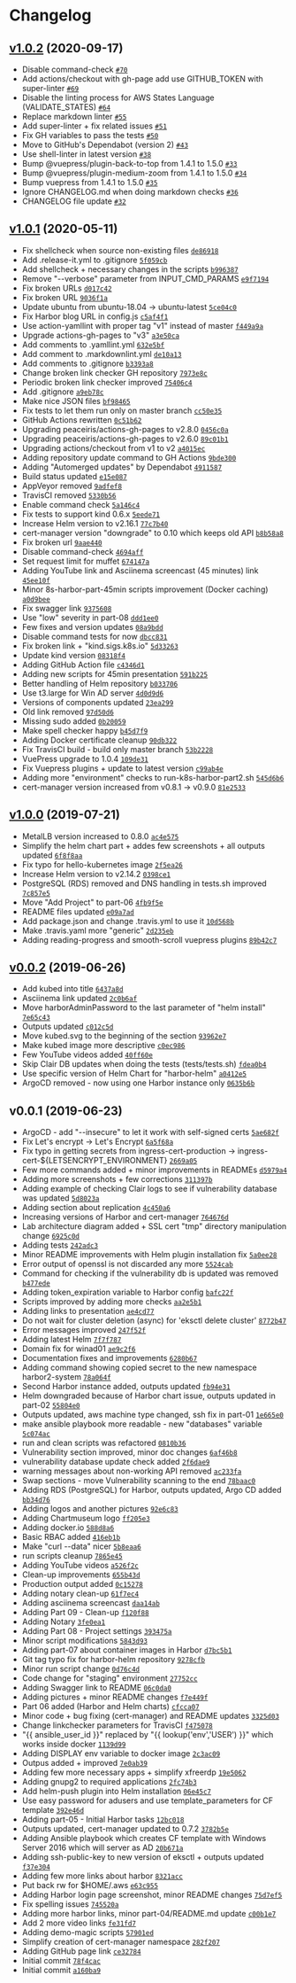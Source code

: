 # Changelog

## [v1.0.2](https://github.com/ruzickap/k8s-harbor/compare/v1.0.1...v1.0.2) (2020-09-17)

- Disable command-check [`#70`](https://github.com/ruzickap/k8s-harbor/pull/70)
- Add actions/checkout with gh-page add use GITHUB_TOKEN with super-linter [`#69`](https://github.com/ruzickap/k8s-harbor/pull/69)
- Disable the linting process for AWS States Language (VALIDATE_STATES) [`#64`](https://github.com/ruzickap/k8s-harbor/pull/64)
- Replace markdown linter [`#55`](https://github.com/ruzickap/k8s-harbor/pull/55)
- Add super-linter + fix related issues [`#51`](https://github.com/ruzickap/k8s-harbor/pull/51)
- Fix GH variables to pass the tests [`#50`](https://github.com/ruzickap/k8s-harbor/pull/50)
- Move to GitHub's Dependabot (version 2) [`#43`](https://github.com/ruzickap/k8s-harbor/pull/43)
- Use shell-linter in latest version [`#38`](https://github.com/ruzickap/k8s-harbor/pull/38)
- Bump @vuepress/plugin-back-to-top from 1.4.1 to 1.5.0 [`#33`](https://github.com/ruzickap/k8s-harbor/pull/33)
- Bump @vuepress/plugin-medium-zoom from 1.4.1 to 1.5.0 [`#34`](https://github.com/ruzickap/k8s-harbor/pull/34)
- Bump vuepress from 1.4.1 to 1.5.0 [`#35`](https://github.com/ruzickap/k8s-harbor/pull/35)
- Ignore CHANGELOG.md when doing markdown checks [`#36`](https://github.com/ruzickap/k8s-harbor/pull/36)
- CHANGELOG file update [`#32`](https://github.com/ruzickap/k8s-harbor/pull/32)

## [v1.0.1](https://github.com/ruzickap/k8s-harbor/compare/v1.0.0...v1.0.1) (2020-05-11)

- Fix shellcheck when source non-existing files [`de86918`](https://github.com/ruzickap/k8s-harbor/commit/de86918e0a2fea783e9d47fff87b066914226355)
- Add .release-it.yml to .gitignore [`5f059cb`](https://github.com/ruzickap/k8s-harbor/commit/5f059cb1066161535c0f80c54d8d0cdefbaed734)
- Add shellcheck + necessary changes in the scripts [`b996387`](https://github.com/ruzickap/k8s-harbor/commit/b996387d37c71ff11e7ede5660f4962ff92191ea)
- Remove "--verbose" parameter from INPUT_CMD_PARAMS [`e9f7194`](https://github.com/ruzickap/k8s-harbor/commit/e9f71946c8d66f168ec489937987ed6a9a154094)
- Fix broken URLs [`d017c42`](https://github.com/ruzickap/k8s-harbor/commit/d017c42b34c978f975a2b253740d4c17ec3dbb47)
- Fix broken URL [`9036f1a`](https://github.com/ruzickap/k8s-harbor/commit/9036f1aa425079729eb3f9ff4c7a0c2599321531)
- Update ubuntu from ubuntu-18.04 -&gt; ubuntu-latest [`5ce04c0`](https://github.com/ruzickap/k8s-harbor/commit/5ce04c0a24fdd9b8ea2ad7f679c2c6d6987653e7)
- Fix Harbor blog URL in config.js [`c5af4f1`](https://github.com/ruzickap/k8s-harbor/commit/c5af4f15f9bd042f531a66c38023f0146ea44f40)
- Use action-yamllint with proper tag "v1" instead of master [`f449a9a`](https://github.com/ruzickap/k8s-harbor/commit/f449a9a6f4ed970e08d6546791fea7f6ef78cfc7)
- Upgrade actions-gh-pages to "v3" [`a3e50ca`](https://github.com/ruzickap/k8s-harbor/commit/a3e50ca1d7aa8429d16297fe159a476b68df261f)
- Add comments to .yamllint.yml [`632e5bf`](https://github.com/ruzickap/k8s-harbor/commit/632e5bf054a1f08770f36d9032d4737ee44f7500)
- Add comment to .markdownlint.yml [`de10a13`](https://github.com/ruzickap/k8s-harbor/commit/de10a1341c0c66b301f8ca1a55a9f3ef27101bee)
- Add comments to .gitignore [`b3393a8`](https://github.com/ruzickap/k8s-harbor/commit/b3393a80726ae7f0da3005e8ff4b1d0a2b9604ce)
- Change broken link checker GH repository [`7973e8c`](https://github.com/ruzickap/k8s-harbor/commit/7973e8c2df395999e38271ba863e307a5da07f49)
- Periodic broken link checker improved [`75406c4`](https://github.com/ruzickap/k8s-harbor/commit/75406c4500fdc6602b6c6ea3db339719ce5220cd)
- Add .gitignore [`a9eb78c`](https://github.com/ruzickap/k8s-harbor/commit/a9eb78c68b79fea7c2c854c4273bdd4045ac64f5)
- Make nice JSON files [`bf98465`](https://github.com/ruzickap/k8s-harbor/commit/bf98465c8736e069d5e608b6425f27cff637aabe)
- Fix tests to let them run only on master branch [`cc50e35`](https://github.com/ruzickap/k8s-harbor/commit/cc50e355661b90e3f3303df0c6e7e5705e031c0b)
- GitHub Actions rewritten [`0c51b62`](https://github.com/ruzickap/k8s-harbor/commit/0c51b62b1ad7d462268443f46c3a07cdab26fbd2)
- Upgrading peaceiris/actions-gh-pages to v2.8.0 [`0456c0a`](https://github.com/ruzickap/k8s-harbor/commit/0456c0a8046bd624a23d19dcfde6652b5a86d0f3)
- Upgrading peaceiris/actions-gh-pages to v2.6.0 [`89c01b1`](https://github.com/ruzickap/k8s-harbor/commit/89c01b1921e2b3e478bcc2ac92328c837c82dad7)
- Upgrading actions/checkout from v1 to v2 [`a4015ec`](https://github.com/ruzickap/k8s-harbor/commit/a4015ec0c912f3b3734b65cb571decd8bc9b75ec)
- Adding repository update command to GH Actions [`9bde300`](https://github.com/ruzickap/k8s-harbor/commit/9bde300ffdcd1a0314f91e94ef7c867dc0321efc)
- Adding "Automerged updates" by Dependabot [`4911587`](https://github.com/ruzickap/k8s-harbor/commit/4911587f6b02170f5593819f66a73aad5a3ce1d0)
- Build status updated [`e15e087`](https://github.com/ruzickap/k8s-harbor/commit/e15e087904bb064c24f2f3a08806872adb58742a)
- AppVeyor removed [`9adfef8`](https://github.com/ruzickap/k8s-harbor/commit/9adfef812266b0d97a11019e03d4de8e03049c5d)
- TravisCI removed [`5330b56`](https://github.com/ruzickap/k8s-harbor/commit/5330b565c751aa2a89650cb55160dbabba48a6db)
- Enable command check [`5a146c4`](https://github.com/ruzickap/k8s-harbor/commit/5a146c470cb4c5a53a33b7aee21b9883bf6041fa)
- Fix tests to support kind 0.6.x [`5eede71`](https://github.com/ruzickap/k8s-harbor/commit/5eede713bccb5df210091941754542e33c2a9af7)
- Increase Helm version to v2.16.1 [`77c7b40`](https://github.com/ruzickap/k8s-harbor/commit/77c7b4087eaf10ce9f432f6dafef8cb6f2c2e755)
- cert-manager version "downgrade" to 0.10 which keeps old API [`b8b58a8`](https://github.com/ruzickap/k8s-harbor/commit/b8b58a8558a272322511e1598c84e42fd06d63d5)
- Fix broken url [`9aae440`](https://github.com/ruzickap/k8s-harbor/commit/9aae44023195b2bf295c2e800173fabe81b6e7f4)
- Disable command-check [`4694aff`](https://github.com/ruzickap/k8s-harbor/commit/4694aff2c4823b001b06828db312515c590fa8c4)
- Set request limit for muffet [`674147a`](https://github.com/ruzickap/k8s-harbor/commit/674147af07afa35b300ac64fc2d1443a0e17a4ab)
- Adding YouTube link and Asciinema screencast (45 minutes) link [`45ee10f`](https://github.com/ruzickap/k8s-harbor/commit/45ee10f720b36271b198dad817f354c4dc7c0227)
- Minor 8s-harbor-part-45min scripts improvement (Docker caching) [`a0d9bee`](https://github.com/ruzickap/k8s-harbor/commit/a0d9bee4eaef2bf1fac29998454c9deb4e2375f0)
- Fix swagger link [`9375608`](https://github.com/ruzickap/k8s-harbor/commit/93756086003050db23a96d3139eaa9954f7fe7c3)
- Use "low" severity in part-08 [`ddd1ee0`](https://github.com/ruzickap/k8s-harbor/commit/ddd1ee0bbd3a6ed32c278f07de33d66297691b47)
- Few fixes and version updates [`08a9bdd`](https://github.com/ruzickap/k8s-harbor/commit/08a9bdd3d20170c553ff48fb95f55f13218b1569)
- Disable command tests for now [`dbcc831`](https://github.com/ruzickap/k8s-harbor/commit/dbcc831bb78aa81a1c3b7b3650f488e6676650b3)
- Fix broken link + "kind.sigs.k8s.io" [`5d33263`](https://github.com/ruzickap/k8s-harbor/commit/5d33263810deb338253992514c21ed9c7b1d4d93)
- Update kind version [`08318f4`](https://github.com/ruzickap/k8s-harbor/commit/08318f44c8a39040ef461026d89c1ad316dc543b)
- Adding GitHub Action file [`c4346d1`](https://github.com/ruzickap/k8s-harbor/commit/c4346d1e63c888f316ebe9ca69a5956dd0c3d4b0)
- Adding new scripts for 45min presentation [`591b225`](https://github.com/ruzickap/k8s-harbor/commit/591b22533a21584a951c3fe1e81c27ee9b8e4596)
- Better handling of Helm repository [`b033706`](https://github.com/ruzickap/k8s-harbor/commit/b0337063fafd3ebe33e945865095596b291b84c4)
- Use t3.large for Win AD server [`4d0d9d6`](https://github.com/ruzickap/k8s-harbor/commit/4d0d9d6fffcbc046e96551eff75f22575fc1a2e1)
- Versions of components updated [`23ea299`](https://github.com/ruzickap/k8s-harbor/commit/23ea2991f0a17b97eb212ab1ae1bdd9c30b0419e)
- Old link removed [`97d50d6`](https://github.com/ruzickap/k8s-harbor/commit/97d50d61eccb685e9632a1491a6c82efcc170a1d)
- Missing sudo added [`0b20059`](https://github.com/ruzickap/k8s-harbor/commit/0b200598ff4d8fe5729b8262a47fc56840b86336)
- Make spell checker happy [`b45d7f9`](https://github.com/ruzickap/k8s-harbor/commit/b45d7f96fefcace9301684806f7a89de263b8f63)
- Adding Docker certificate cleanup [`90db322`](https://github.com/ruzickap/k8s-harbor/commit/90db322ff1a14e86e94e3f60c1e798e6f4033910)
- Fix TravisCI build - build only master branch [`53b2228`](https://github.com/ruzickap/k8s-harbor/commit/53b22284b1c3aa87b52e3fb33ce28457c678f234)
- VuePress upgrade to 1.0.4 [`109de31`](https://github.com/ruzickap/k8s-harbor/commit/109de31d746169b59d8c7db59e7fe08615f63eea)
- Fix Vuepress plugins + update to latest version [`c99ab4e`](https://github.com/ruzickap/k8s-harbor/commit/c99ab4e10000a3009ade4e03a06a6a7ae26c4da3)
- Adding more "environment" checks to run-k8s-harbor-part2.sh [`545d6b6`](https://github.com/ruzickap/k8s-harbor/commit/545d6b6e7d7c1201852b9bf7378540e51fbfe590)
- cert-manager version increased from v0.8.1 -&gt; v0.9.0 [`81e2533`](https://github.com/ruzickap/k8s-harbor/commit/81e253304a52264998b2596637025179e5cb883b)

## [v1.0.0](https://github.com/ruzickap/k8s-harbor/compare/v0.0.2...v1.0.0) (2019-07-21)

- MetalLB version increased to 0.8.0 [`ac4e575`](https://github.com/ruzickap/k8s-harbor/commit/ac4e575aaa5fe51b9008316f4b09d9b79e522d6d)
- Simplify the helm chart part + addes few screenshots + all outputs updated [`6f8f8aa`](https://github.com/ruzickap/k8s-harbor/commit/6f8f8aa46481edb18a320cc848b0f46790b262a1)
- Fix typo for hello-kubernetes image [`2f5ea26`](https://github.com/ruzickap/k8s-harbor/commit/2f5ea26e1cb58096dd28e6153ed62ea1a0557718)
- Increase Helm version to v2.14.2 [`0398ce1`](https://github.com/ruzickap/k8s-harbor/commit/0398ce18c9ac4f181d192a97e6ad1569e3c4587c)
- PostgreSQL (RDS) removed and DNS handling in tests.sh improved [`7c857e5`](https://github.com/ruzickap/k8s-harbor/commit/7c857e5c63ae1eca47f130bd9ca8d4eaad4485ca)
- Move "Add Project" to part-06 [`4fb9f5e`](https://github.com/ruzickap/k8s-harbor/commit/4fb9f5ea04da7aba081dee901d27e77a196c40e5)
- README files updated [`e09a7ad`](https://github.com/ruzickap/k8s-harbor/commit/e09a7ad16c75d972a8f020dd4619b23004d6914b)
- Add package.json and change .travis.yml to use it [`10d568b`](https://github.com/ruzickap/k8s-harbor/commit/10d568b82d8bb2ddc58d7ec361ab239f2236bd89)
- Make .travis.yaml more "generic" [`2d235eb`](https://github.com/ruzickap/k8s-harbor/commit/2d235ebd918b57a4bf5021b106a90653f3bceb20)
- Adding reading-progress and smooth-scroll vuepress plugins [`89b42c7`](https://github.com/ruzickap/k8s-harbor/commit/89b42c787af5e9f7de27e5a9d519f337695f7ee8)

## [v0.0.2](https://github.com/ruzickap/k8s-harbor/compare/v0.0.1...v0.0.2) (2019-06-26)

- Add kubed into title [`6437a8d`](https://github.com/ruzickap/k8s-harbor/commit/6437a8d4c2875c7ee0b9a368bf1291efbe863134)
- Asciinema link updated [`2c0b6af`](https://github.com/ruzickap/k8s-harbor/commit/2c0b6af554bb1ea5d08c7de8d7cffbf869c4cc8d)
- Move harborAdminPassword to the last parameter of "helm install" [`7e65c43`](https://github.com/ruzickap/k8s-harbor/commit/7e65c43c6f4067f9eeff3d2ca6faec78d920fb82)
- Outputs updated [`c012c5d`](https://github.com/ruzickap/k8s-harbor/commit/c012c5dd08ae93b11f6602f8213880db17d1f991)
- Move kubed.svg to the beginning of the section [`93962e7`](https://github.com/ruzickap/k8s-harbor/commit/93962e724df9ba85280320011eb85126e920b123)
- Make kubed image more descriptive [`c0ec986`](https://github.com/ruzickap/k8s-harbor/commit/c0ec986dd1825900f84504f1246416bfe1192791)
- Few YouTube videos added [`40ff60e`](https://github.com/ruzickap/k8s-harbor/commit/40ff60ed6f87c7489945796431ac8155c321f619)
- Skip Clair DB updates when doing the tests (tests/tests.sh) [`fdea0b4`](https://github.com/ruzickap/k8s-harbor/commit/fdea0b4327fcfdd31899049edef6aed5b6296acb)
- Use specific version of Helm Chart for "harbor-helm" [`a0412e5`](https://github.com/ruzickap/k8s-harbor/commit/a0412e50882d2c7e1a710b91b2397c74a8183141)
- ArgoCD removed - now using one Harbor instance only [`0635b6b`](https://github.com/ruzickap/k8s-harbor/commit/0635b6ba9fb0bbea0d620d4efab352711b958e2b)

## v0.0.1 (2019-06-23)

- ArgoCD - add "--insecure" to let it work with self-signed certs [`5ae682f`](https://github.com/ruzickap/k8s-harbor/commit/5ae682fd8d43a336fa23b0b0c694fa77b2a5de58)
- Fix Let's encrypt -&gt; Let's Encrypt [`6a5f68a`](https://github.com/ruzickap/k8s-harbor/commit/6a5f68acdad9a849cdee9ac76fbdc019de29c8ba)
- Fix typo in getting secrets from ingress-cert-production -&gt; ingress-cert-${LETSENCRYPT_ENVIRONMENT} [`2669a05`](https://github.com/ruzickap/k8s-harbor/commit/2669a053e701acaf0c4d58dd131e1e8134d3973a)
- Few more commands added + minor improvements in READMEs [`d5979a4`](https://github.com/ruzickap/k8s-harbor/commit/d5979a4a0481de595a1007ed97a2ca31af054922)
- Adding more screenshots + few corrections [`311397b`](https://github.com/ruzickap/k8s-harbor/commit/311397bcd62f0813d112fd51d6da85d03bfefb6c)
- Adding example of checking Clair logs to see if vulnerability database was updated [`5d8023a`](https://github.com/ruzickap/k8s-harbor/commit/5d8023ae102df1777ff2de6db586a4fc032203de)
- Adding section about replication [`4c450a6`](https://github.com/ruzickap/k8s-harbor/commit/4c450a6daf3bd7463cefb0fcd05670fec3e43a8b)
- Increasing versions of Harbor and cert-manager [`764676d`](https://github.com/ruzickap/k8s-harbor/commit/764676d6f3faeddf79a48492a690c5e180047a28)
- Lab architecture diagram added + SSL cert "tmp" directory manipulation change [`6925c0d`](https://github.com/ruzickap/k8s-harbor/commit/6925c0d6d2f4b8cfdd6c78bbc36a31122046b87d)
- Adding tests [`242adc3`](https://github.com/ruzickap/k8s-harbor/commit/242adc3287686d5d07222c492c86f220482ff040)
- Minor README improvements with Helm plugin installation fix [`5a0ee28`](https://github.com/ruzickap/k8s-harbor/commit/5a0ee28f098def5d52f797d85594fa5acc05df97)
- Error output of openssl is not discarded any more [`5524cab`](https://github.com/ruzickap/k8s-harbor/commit/5524cab3582b2bd6085b9461ef7a47eb1e2e25ce)
- Command for checking if the vulnerability db is updated was removed [`b477ede`](https://github.com/ruzickap/k8s-harbor/commit/b477ede62d3aa117e23cf43417b6b2f5a30c30f7)
- Adding token_expiration variable to Harbor config [`bafc22f`](https://github.com/ruzickap/k8s-harbor/commit/bafc22f6914f681a1593a06d6909221015d1b8ec)
- Scripts improved by adding more checks [`aa2e5b1`](https://github.com/ruzickap/k8s-harbor/commit/aa2e5b1a03ee9638090d40833aff604fefdb997f)
- Adding links to presentation [`ae4cd77`](https://github.com/ruzickap/k8s-harbor/commit/ae4cd770b076fbdb9ba470f3d940b7c450e8aaa6)
- Do not wait for cluster deletion (async) for 'eksctl delete cluster' [`8772b47`](https://github.com/ruzickap/k8s-harbor/commit/8772b4786725572a5b79768c4207579a89207cd4)
- Error messages improved [`247f52f`](https://github.com/ruzickap/k8s-harbor/commit/247f52f1d032b75a9150e275468a2913ff340fb0)
- Adding latest Helm [`7f7f787`](https://github.com/ruzickap/k8s-harbor/commit/7f7f78768018e6a1e6c6e96f92c58e5ca0e90dc3)
- Domain fix for winad01 [`ae9c2f6`](https://github.com/ruzickap/k8s-harbor/commit/ae9c2f65587f71737edbfafec2864842271c07bc)
- Documentation fixes and improvements [`6280b67`](https://github.com/ruzickap/k8s-harbor/commit/6280b675e39241fc2fcfece36f38f33f821c528f)
- Adding command showing copied secret to the new namespace harbor2-system [`78a064f`](https://github.com/ruzickap/k8s-harbor/commit/78a064fb4c5bfa7a1014d36637158df6d4a1f7be)
- Second Harbor instance added, outputs updated [`fb94e31`](https://github.com/ruzickap/k8s-harbor/commit/fb94e318f7c67d4f0a2f8c55ff8da2dbc84f77f3)
- Helm downgraded because of Harbor chart issue, outputs updated in part-02 [`55804e0`](https://github.com/ruzickap/k8s-harbor/commit/55804e0cae939aa075dc71bd1c06f24a05c8264c)
- Outputs updated, aws machine type changed, ssh fix in part-01 [`1e665e0`](https://github.com/ruzickap/k8s-harbor/commit/1e665e007b906c664c4a372ed87e21382fc16f0b)
- make ansible playbook more readable - new "databases" variable [`5c074ac`](https://github.com/ruzickap/k8s-harbor/commit/5c074ac509f6529d92558a161bfb305c260cf712)
- run and clean scripts was refactored [`0810b36`](https://github.com/ruzickap/k8s-harbor/commit/0810b36457366dd3dc901942482a5fcd044c5d2f)
- Vulnerability section improved, minor doc changes [`6af46b8`](https://github.com/ruzickap/k8s-harbor/commit/6af46b871ca3cf560d8e039d3ba5fd3ef0adeb5c)
- vulnerability database update check added [`2f6dae9`](https://github.com/ruzickap/k8s-harbor/commit/2f6dae925d34502f639f533b488858880e6e36c9)
- warning messages about non-working API removed [`ac233fa`](https://github.com/ruzickap/k8s-harbor/commit/ac233fa0f242a8187276ca5a15da2c1f2217748f)
- Swap sections - move Vulnerability scanning to the end [`78baac0`](https://github.com/ruzickap/k8s-harbor/commit/78baac00efa0831b965ade1d4a6b10cfe2b21d42)
- Adding RDS (PostgreSQL) for Harbor, outputs updated, Argo CD added [`bb34d76`](https://github.com/ruzickap/k8s-harbor/commit/bb34d7611af90e655830228977fe4767b81496e4)
- Adding logos and another pictures [`92e6c83`](https://github.com/ruzickap/k8s-harbor/commit/92e6c8375a2510ff14d51c6ce18bab8b6a4c6c4f)
- Adding Chartmuseum logo [`ff205e3`](https://github.com/ruzickap/k8s-harbor/commit/ff205e30d74152233c229e5fb72490ba75529118)
- Adding docker.io [`588d8a6`](https://github.com/ruzickap/k8s-harbor/commit/588d8a6bc10316280bd54f46982d67f46cd3efa8)
- Basic RBAC added [`416eb1b`](https://github.com/ruzickap/k8s-harbor/commit/416eb1b1da7bb7343de7e0c11552490c7bf057cc)
- Make "curl --data" nicer [`5b8eaa6`](https://github.com/ruzickap/k8s-harbor/commit/5b8eaa6a1386ad379b6217a1b571b2eb0199dc88)
- run scripts cleanup [`7865e45`](https://github.com/ruzickap/k8s-harbor/commit/7865e45b0713c2e1cc8668347f3e748dccbe9d2e)
- Adding YouTube videos [`a526f2c`](https://github.com/ruzickap/k8s-harbor/commit/a526f2c75cec89355d01d84ff8a3cce14e91379f)
- Clean-up improvements [`655b43d`](https://github.com/ruzickap/k8s-harbor/commit/655b43d6c4a5519fa9a492fb3c6e8941c341266e)
- Production output added [`0c15278`](https://github.com/ruzickap/k8s-harbor/commit/0c15278b9ee13cc285c4061df1f911016495a44e)
- Adding notary clean-up [`61f7ec4`](https://github.com/ruzickap/k8s-harbor/commit/61f7ec419a1ebafb9997063d127717f3b4be74c1)
- Adding asciinema screencast [`daa14ab`](https://github.com/ruzickap/k8s-harbor/commit/daa14abd23cf97e9a2b6c361d577d6f95707257c)
- Adding Part 09 - Clean-up [`f120f88`](https://github.com/ruzickap/k8s-harbor/commit/f120f88de1ccf123692e7a191e319da8fe588e8e)
- Adding Notary [`3fe0ea1`](https://github.com/ruzickap/k8s-harbor/commit/3fe0ea14e1955939ff45039de6b8a9a6fad6a42f)
- Adding Part 08 - Project settings [`393475a`](https://github.com/ruzickap/k8s-harbor/commit/393475ada5a698684784c43dcbd48acf3b314945)
- Minor script modifications [`5843d93`](https://github.com/ruzickap/k8s-harbor/commit/5843d93748874b24e1654b77d6e5a4d2e3b7d9d4)
- Adding part-07 about container images in Harbor [`d7bc5b1`](https://github.com/ruzickap/k8s-harbor/commit/d7bc5b1fb2f4aa8929dee334617bf4b8fa697a02)
- Git tag typo fix for harbor-helm repository [`9278cfb`](https://github.com/ruzickap/k8s-harbor/commit/9278cfb3e7504c1b676c8319efff307ed1501311)
- Minor run script change [`0d76c4d`](https://github.com/ruzickap/k8s-harbor/commit/0d76c4dfb37867cc601d2015f6d175a7952151bb)
- Code change for "staging" environment [`27752cc`](https://github.com/ruzickap/k8s-harbor/commit/27752cc38bd9998289cbb57110e3540e1a36abb9)
- Adding Swagger link to README [`06c0da0`](https://github.com/ruzickap/k8s-harbor/commit/06c0da006bbd652bf5856ecf4ff701dc3d7e4803)
- Adding pictures + minor README changes [`f7e449f`](https://github.com/ruzickap/k8s-harbor/commit/f7e449fdbf9d2ba68a8f58760ada31588e069cd8)
- Part 06 added (Harbor and Helm charts) [`cfcca07`](https://github.com/ruzickap/k8s-harbor/commit/cfcca0728733b78f166a026b0073ea3842680908)
- Minor code + bug fixing (cert-manager) and README updates [`3325d03`](https://github.com/ruzickap/k8s-harbor/commit/3325d0324810d4bb8db3fe4f7212ab6e80e363f4)
- Change linkchecker parameters for TravisCI [`f475078`](https://github.com/ruzickap/k8s-harbor/commit/f475078eada37d444bcb291f742efb9c517cc717)
- "{{ ansible_user_id }}" replaced by "{{ lookup('env','USER') }}" which works inside docker [`1139d99`](https://github.com/ruzickap/k8s-harbor/commit/1139d99a280ca4efbc2aa8d5b48cc9b9b65ad1e3)
- Adding DISPLAY env variable to docker image [`2c3ac09`](https://github.com/ruzickap/k8s-harbor/commit/2c3ac09d7cb30b3d6c79e2625b64079724b6b473)
- Outpus added + improved [`7e0ab39`](https://github.com/ruzickap/k8s-harbor/commit/7e0ab399765b2de22ff0049773377a4268c82981)
- Adding few more necessary apps + simplify xfreerdp [`19e5062`](https://github.com/ruzickap/k8s-harbor/commit/19e5062d374761b7694052760955cc388a8ebd2b)
- Adding gnupg2 to required applications [`2fc74b3`](https://github.com/ruzickap/k8s-harbor/commit/2fc74b3f176888224ec9af68798e7c043f243c8a)
- Add helm-push plugin into Helm installation [`06e45c7`](https://github.com/ruzickap/k8s-harbor/commit/06e45c757d373a974edb9bcc866fe9b7d90f6177)
- Use easy password for adusers and use template_parameters for CF template [`392e46d`](https://github.com/ruzickap/k8s-harbor/commit/392e46d525eec3dad43dc0a9a677e91d9bc1d52e)
- Adding part-05 - Initial Harbor tasks [`12bc018`](https://github.com/ruzickap/k8s-harbor/commit/12bc018a39fe0c2c7ceee1d39cdce8b6e1b77d28)
- Outputs updated, cert-manager updated to 0.7.2 [`3782b5e`](https://github.com/ruzickap/k8s-harbor/commit/3782b5e81a3b929530f4e0f9922347e1c34f367c)
- Adding Ansible playbook which creates CF template with Windows Server 2016 which will server as AD [`20b671a`](https://github.com/ruzickap/k8s-harbor/commit/20b671a79d550a7ce29b5dabda736eda2291ec96)
- Adding ssh-public-key to new version of eksctl + outputs updated [`f37e304`](https://github.com/ruzickap/k8s-harbor/commit/f37e3048d9a4e1561a632e339fa8f93f570bc5b7)
- Adding few more links about harbor [`8321acc`](https://github.com/ruzickap/k8s-harbor/commit/8321acc741b7599d7ecbcb99a6ae3a4c5a762c58)
- Put back rw for $HOME/.aws [`e63c955`](https://github.com/ruzickap/k8s-harbor/commit/e63c9554b8be999a088103fb2ec522dbfc1705e5)
- Adding Harbor login page screenshot, minor README changes [`75d7ef5`](https://github.com/ruzickap/k8s-harbor/commit/75d7ef51fd7fe97f9a244fb6dbb7d4a315fb288a)
- Fix spelling issues [`745520a`](https://github.com/ruzickap/k8s-harbor/commit/745520a508c4079e15e69285aeee6c20e5bc8043)
- Adding more harbor links, minor part-04/README.md update [`c00b1e7`](https://github.com/ruzickap/k8s-harbor/commit/c00b1e76e1e23fee312fbc19f4dd06d217f1ddff)
- Add 2 more video links [`fe31fd7`](https://github.com/ruzickap/k8s-harbor/commit/fe31fd76267de4d924964d11f8d88b77fe9c3473)
- Adding demo-magic scripts [`57901ed`](https://github.com/ruzickap/k8s-harbor/commit/57901ed2d3e86fccbc1418134f0154fc927dfdcd)
- Simplify creation of cert-manager namespace [`282f207`](https://github.com/ruzickap/k8s-harbor/commit/282f2075e0a85d7ed4d6fbf0eba5b7d5242187e2)
- Adding GitHub page link [`ce32784`](https://github.com/ruzickap/k8s-harbor/commit/ce3278443b779af1f4f0ca3e6802ca28f30d94b4)
- Initial commit [`78f4cac`](https://github.com/ruzickap/k8s-harbor/commit/78f4cac07ec72fd6a5be6f057bc5d9dc320868c2)
- Initial commit [`a160ba9`](https://github.com/ruzickap/k8s-harbor/commit/a160ba9c8530179c685a621092941c56d0a43610)
